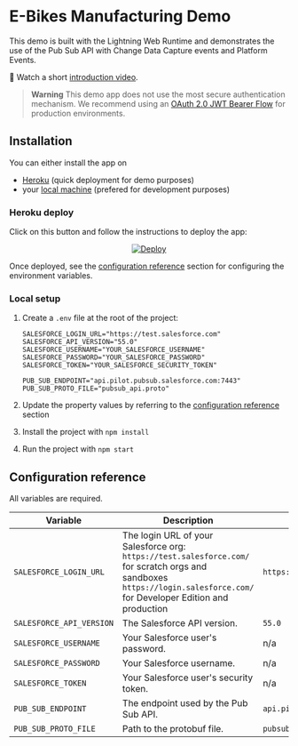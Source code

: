 # E-Bikes Manufacturing Demo

This demo is built with the Lightning Web Runtime and demonstrates the use of the Pub Sub API with Change Data Capture events and Platform Events.

🎥 Watch a short [introduction video](https://youtu.be/g9P87_loVVA).

> **Warning**
> This demo app does not use the most secure authentication mechanism. We recommend using an [OAuth 2.0 JWT Bearer Flow](https://help.salesforce.com/s/articleView?id=sf.remoteaccess_oauth_jwt_flow.htm&type=5) for production environments.

## Installation

You can either install the app on

-   [Heroku](#heroku-deploy) (quick deployment for demo purposes)
-   your [local machine](#local-setup) (prefered for development purposes)

### Heroku deploy

Click on this button and follow the instructions to deploy the app:

<p align="center">
  <a href="https://heroku.com/deploy?template=https://github.com/pozil/ebikes-manufacturing-lwc-oss">
    <img src="https://www.herokucdn.com/deploy/button.svg" alt="Deploy">
  </a>
<p>

Once deployed, see the [configuration reference](#configuration-reference) section for configuring the environment variables.

### Local setup

1. Create a `.env` file at the root of the project:

    ```properties
    SALESFORCE_LOGIN_URL="https://test.salesforce.com"
    SALESFORCE_API_VERSION="55.0"
    SALESFORCE_USERNAME="YOUR_SALESFORCE_USERNAME"
    SALESFORCE_PASSWORD="YOUR_SALESFORCE_PASSWORD"
    SALESFORCE_TOKEN="YOUR_SALESFORCE_SECURITY_TOKEN"

    PUB_SUB_ENDPOINT="api.pilot.pubsub.salesforce.com:7443"
    PUB_SUB_PROTO_FILE="pubsub_api.proto"
    ```

1. Update the property values by referring to the [configuration reference](#configuration-reference) section

1. Install the project with `npm install`

1. Run the project with `npm start`

## Configuration reference

All variables are required.

| Variable                 | Description                                                                                                                                                                     | Example                                |
| ------------------------ | ------------------------------------------------------------------------------------------------------------------------------------------------------------------------------- | -------------------------------------- |
| `SALESFORCE_LOGIN_URL`   | The login URL of your Salesforce org:<br>`https://test.salesforce.com/` for scratch orgs and sandboxes<br/>`https://login.salesforce.com/` for Developer Edition and production | `https://test.salesforce.com`          |
| `SALESFORCE_API_VERSION` | The Salesforce API version.                                                                                                                                                     | `55.0`                                 |
| `SALESFORCE_USERNAME`    | Your Salesforce user's password.                                                                                                                                                | n/a                                    |
| `SALESFORCE_PASSWORD`    | Your Salesforce username.                                                                                                                                                       | n/a                                    |
| `SALESFORCE_TOKEN`       | Your Salesforce user's security token.                                                                                                                                          | n/a                                    |
| `PUB_SUB_ENDPOINT`       | The endpoint used by the Pub Sub API.                                                                                                                                           | `api.pilot.pubsub.salesforce.com:7443` |
| `PUB_SUB_PROTO_FILE`     | Path to the protobuf file.                                                                                                                                                      | `pubsub_api.proto`                     |
